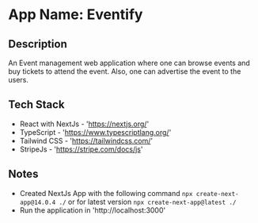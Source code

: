 # App Name: Eventify

## Description
An Event management web application where one can browse events and buy tickets to attend the event. Also, one can advertise the event to the users.

## Tech Stack

* React with NextJs - 'https://nextjs.org/'
* TypeScript - 'https://www.typescriptlang.org/'
* Tailwind CSS - 'https://tailwindcss.com/'
* StripeJs - 'https://stripe.com/docs/js'

## Notes

* Created NextJs App with the following command `npx create-next-app@14.0.4 ./` or for latest version `npx create-next-app@latest ./`
* Run the application in 'http://localhost:3000'

